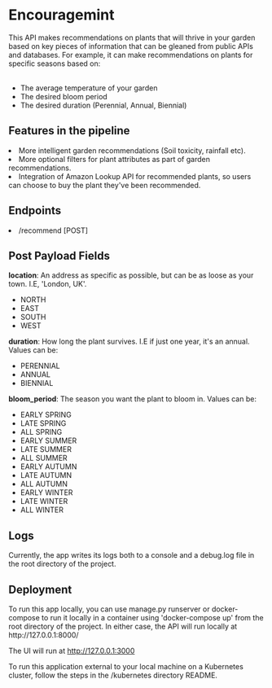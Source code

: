 <h1>Encouragemint</h1>
This API makes recommendations on plants that will thrive in your garden based on key pieces of information that can be 
gleaned from public APIs and databases. For example, it can make recommendations on plants for specific seasons 
based on:</br></br>
<ul>
    <li>The average temperature of your garden</li>
    <li>The desired bloom period</li>
    <li>The desired duration (Perennial, Annual, Biennial)</li>
</ul>

<h2>Features in the pipeline</h2>
<li>More intelligent garden recommendations (Soil toxicity, rainfall etc).</li>
<li>More optional filters for plant attributes as part of garden recommendations.</li>
<li>Integration of Amazon Lookup API for recommended plants, so users can choose to buy the plant they've been 
recommended.</li>

<h2>Endpoints</h2>
<li>/recommend [POST]</li>

<h2>Post Payload Fields</h2>
    <b>location</b>: An address as specific as possible, but can be as loose as your town. I.E, 'London, UK'.</br>
    <ul>
        <li>NORTH</li>
        <li>EAST</li>
        <li>SOUTH</li>
        <li>WEST</li>
    </ul>
    <b>duration</b>: How long the plant survives. I.E if just one year, it's an annual. Values can be:
    <ul><li>PERENNIAL</li>
        <li>ANNUAL</li>
        <li>BIENNIAL</li></ul>
    <b>bloom_period</b>: The season you want the plant to bloom in. Values can be: </br>
    <ul>
        <li>EARLY SPRING</li>
        <li>LATE SPRING</li> 
        <li>ALL SPRING</li>
        <li>EARLY SUMMER</li>
        <li>LATE SUMMER</li>
        <li>ALL SUMMER</li>
        <li>EARLY AUTUMN</li>
        <li>LATE AUTUMN</li>
        <li>ALL AUTUMN</li>
        <li>EARLY WINTER</li>
        <li>LATE WINTER</li>
        <li>ALL WINTER</li>
    </ul>

<h2>Logs</h2>
Currently, the app writes its logs both to a console and a debug.log file in the root directory of the project.

<h2>Deployment</h2>
To run this app locally, you can use manage.py runserver or docker-compose to run it locally in a container using
'docker-compose up' from the root directory of the project. In either case, the API will run locally at
http://127.0.0.1:8000/

The UI will run at http://127.0.0.1:3000

To run this application external to your local machine on a Kubernetes cluster, follow the steps in the
/kubernetes directory README.


